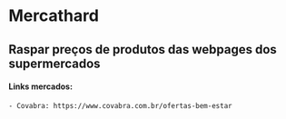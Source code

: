# Mercathard
## Raspar preços de produtos das webpages dos supermercados


#### Links mercados:
    - Covabra: https://www.covabra.com.br/ofertas-bem-estar
    
